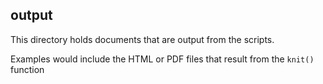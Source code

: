 ## output

This directory holds documents that are output from the scripts.

Examples would include the HTML or PDF files that result from the `knit()` function 

